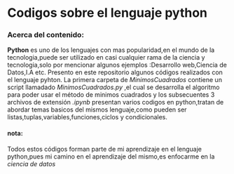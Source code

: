# Codigos sobre el lenguaje python
### Acerca del contenido: 
**Python** es uno de los lenguajes con mas popularidad,en el mundo de la tecnologia,puede ser utilizado en  casi cualquier rama de la ciencia y tecnologia,solo por mencionar algunos ejemplos :Desarrollo web,Ciencia de Datos,I.A etc.
Presento en este repositorio algunos códigos realizados con el lenguaje pyhton.
La primera carpeta de *MinimosCuadrados* contiene  un script llamadado *MinimosCuadrados.py* ,el cual se desarrolla el algoritmo para poder usar el método de  minimos cuadrados y los subsecuentes 3 archivos de extensión *.ipynb*  presentan  varios codigos en  python,tratan de abordar temas basicos del mismos lenguaje,como pueden ser listas,tuplas,variables,funciones,ciclos y condicionales.
#### nota:
Todos estos códigos forman parte de mi aprendizaje en el lenguaje python,pues mi camino en el aprendizaje del mismo,es enfocarme en la *ciencia de datos*
